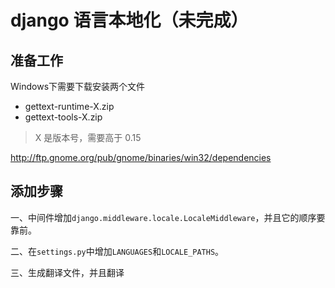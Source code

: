# django 语言本地化（未完成）

## 准备工作

Windows下需要下载安装两个文件

- gettext-runtime-X.zip
- gettext-tools-X.zip

> X 是版本号，需要高于 0.15

http://ftp.gnome.org/pub/gnome/binaries/win32/dependencies

## 添加步骤

一、中间件增加`django.middleware.locale.LocaleMiddleware`，并且它的顺序要靠前。

二、在`settings.py`中增加`LANGUAGES`和`LOCALE_PATHS`。


三、生成翻译文件，并且翻译

